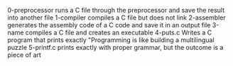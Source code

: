 0-preprocessor runs a C file through the preprocessor and save the result into another file
1-compiler compiles a C file but does not link
2-assembler generates the assembly code of a C code and save it in an output file
3-name compiles a C file and creates an executable
4-puts.c Writes a C program that prints exactly "Programming is like building a multilingual puzzle
5-printf.c prints exactly with proper grammar, but the outcome is a piece of art
